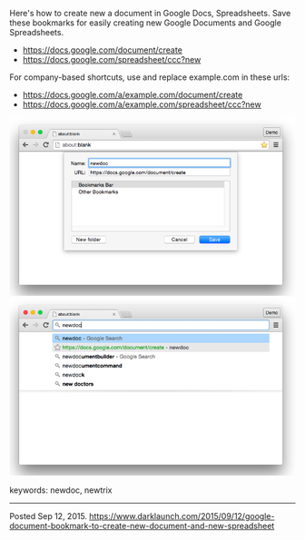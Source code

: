 Here's how to create new a document in Google Docs, Spreadsheets. Save these bookmarks for easily creating new Google Documents and Google Spreadsheets.

* https://docs.google.com/document/create
* https://docs.google.com/spreadsheet/ccc?new

For company-based shortcuts, use and replace example.com in these urls:

* https://docs.google.com/a/example.com/document/create
* https://docs.google.com/a/example.com/spreadsheet/ccc?new

<img alt="" src="/img/uploads/2015-09/google-docs-create-bookmark-shortcut.png" />
<img alt="" src="/img/uploads/2015-09/google-docs-create-new-document.png" />

keywords: newdoc, newtrix

---

Posted Sep 12, 2015.
https://www.darklaunch.com/2015/09/12/google-document-bookmark-to-create-new-document-and-new-spreadsheet
